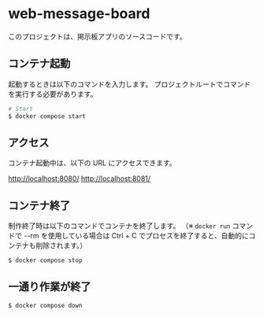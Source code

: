 # web-message-board
このプロジェクトは、掲示板アプリのソースコードです。

## コンテナ起動

起動するときは以下のコマンドを入力します。
プロジェクトルートでコマンドを実行する必要があります。

```sh
# Start
$ docker compose start
```

## アクセス

コンテナ起動中は、以下の URL にアクセスできます。

<http://localhost:8080/>
<http://localhost:8081/>


## コンテナ終了

制作終了時は以下のコマンドでコンテナを終了します。
（※ `docker run` コマンドで --rm を使用している場合は Ctrl + C でプロセスを終了すると、自動的にコンテナも削除されます。）

```sh
$ docker compose stop
```

## 一通り作業が終了

```sh
$ docker compose down
```
